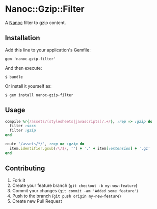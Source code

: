 # Nanoc::Gzip::Filter

A [Nanoc][nanoc] filter to gzip content.

## Installation

Add this line to your application's Gemfile:

    gem 'nanoc-gzip-filter'

And then execute:

    $ bundle

Or install it yourself as:

    $ gem install nanoc-gzip-filter

## Usage

```ruby
compile %r{/assets/(stylesheets|javascripts)/.+/}, :rep => :gzip do
  filter :scss
  filter :gzip
end
```

```ruby
route '/assets/*/', :rep => :gzip do
  item.identifier.gsub(/\/$/, '') + '.' + item[:extension] + '.gz'
end
```

## Contributing

1. Fork it
2. Create your feature branch (`git checkout -b my-new-feature`)
3. Commit your changes (`git commit -am 'Added some feature'`)
4. Push to the branch (`git push origin my-new-feature`)
5. Create new Pull Request

[nanoc]: http://nanoc.stoneship.org/ "nanoc is a Ruby web publishing system for building small to medium-sized websites."

